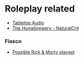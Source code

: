 
# Roleplay related

 * [Tabletop Audio](http://tabletopaudio.com/)
* [The Homebrewery - NaturalCrit](https://homebrewery.naturalcrit.com/)


### Fiasco

* [Possible Rick & Morty playset](https://forum.rpg.net/index.php?threads/fiasco-in-which-i-post-playsets-at-irregular-intervals.817486/)
<!--stackedit_data:
eyJoaXN0b3J5IjpbLTE0MDE5MTkxOTksMjAwMTI3MjAxM119
-->